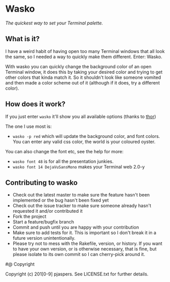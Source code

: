 # Wasko

_The quickest way to set your Terminal palette._

## What is it?

I have a weird habit of having open too many Terminal windows that all look the same, so I needed a way to quickly make them different. Enter: Wasko.

With wasko you can quickly change the background color of an open Terminal window, it does this by taking your desired color and trying to get other colors that kinda match it. So it shouldn't look like someone vomited and then made a color scheme out of it (although if it does, try a different color).

## How does it work?

If you just enter `wasko` it'll show you all available options (thanks to [thor](https://github.com/wycats/thor/))

The one I use most is:

* `wasko -p red` which will update the background color, and font colors. You can enter any valid css color, the world is your coloured oyster.

You can also change the font etc, see the help for more:

* `wasko font 48` is for all the presentation junkies.
* `wasko font 14 DejaVuSansMono` makes your Terminal web 2.0-y

## Contributing to wasko

* Check out the latest master to make sure the feature hasn't been implemented or the bug hasn't been fixed yet
* Check out the issue tracker to make sure someone already hasn't requested it and/or contributed it
* Fork the project
* Start a feature/bugfix branch
* Commit and push until you are happy with your contribution
* Make sure to add tests for it. This is important so I don't break it in a future version unintentionally.
* Please try not to mess with the Rakefile, version, or history. If you want to have your own version, or is otherwise necessary, that is fine, but please isolate to its own commit so I can cherry-pick around it.

#@ Copyright

Copyright (c) 201[0-9] pjaspers. See LICENSE.txt for further details.
